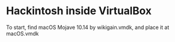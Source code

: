 # Hackintosh inside VirtualBox

To start, find macOS Mojave 10.14 by wikigain.vmdk, and place it at
macOS.vmdk
